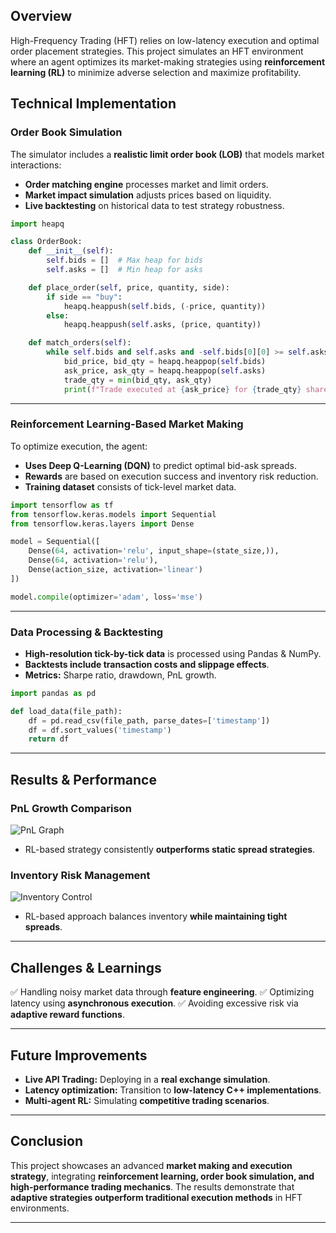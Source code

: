 
## Overview
High-Frequency Trading (HFT) relies on low-latency execution and optimal order placement strategies. This project simulates an HFT environment where an agent optimizes its market-making strategies using **reinforcement learning (RL)** to minimize adverse selection and maximize profitability.

## Technical Implementation

### Order Book Simulation
The simulator includes a **realistic limit order book (LOB)** that models market interactions:

- **Order matching engine** processes market and limit orders.
- **Market impact simulation** adjusts prices based on liquidity.
- **Live backtesting** on historical data to test strategy robustness.

```python
import heapq

class OrderBook:
    def __init__(self):
        self.bids = []  # Max heap for bids
        self.asks = []  # Min heap for asks

    def place_order(self, price, quantity, side):
        if side == "buy":
            heapq.heappush(self.bids, (-price, quantity))
        else:
            heapq.heappush(self.asks, (price, quantity))

    def match_orders(self):
        while self.bids and self.asks and -self.bids[0][0] >= self.asks[0][0]:
            bid_price, bid_qty = heapq.heappop(self.bids)
            ask_price, ask_qty = heapq.heappop(self.asks)
            trade_qty = min(bid_qty, ask_qty)
            print(f"Trade executed at {ask_price} for {trade_qty} shares")
```

---

### Reinforcement Learning-Based Market Making
To optimize execution, the agent:

- **Uses Deep Q-Learning (DQN)** to predict optimal bid-ask spreads.
- **Rewards** are based on execution success and inventory risk reduction.
- **Training dataset** consists of tick-level market data.

```python
import tensorflow as tf
from tensorflow.keras.models import Sequential
from tensorflow.keras.layers import Dense

model = Sequential([
    Dense(64, activation='relu', input_shape=(state_size,)),
    Dense(64, activation='relu'),
    Dense(action_size, activation='linear')
])

model.compile(optimizer='adam', loss='mse')
```

---

### Data Processing & Backtesting
- **High-resolution tick-by-tick data** is processed using Pandas & NumPy.
- **Backtests include transaction costs and slippage effects**.
- **Metrics:** Sharpe ratio, drawdown, PnL growth.

```python
import pandas as pd

def load_data(file_path):
    df = pd.read_csv(file_path, parse_dates=['timestamp'])
    df = df.sort_values('timestamp')
    return df
```

---

## Results & Performance
### PnL Growth Comparison
![PnL Graph](../images/hft-execution-pnl.png)
- RL-based strategy consistently **outperforms static spread strategies**.

### Inventory Risk Management
![Inventory Control](../images/hft-execution-inventory.png)
- RL-based approach balances inventory **while maintaining tight spreads**.

---

## Challenges & Learnings
✅ Handling noisy market data through **feature engineering**.
✅ Optimizing latency using **asynchronous execution**.
✅ Avoiding excessive risk via **adaptive reward functions**.

---

## Future Improvements
- **Live API Trading:** Deploying in a **real exchange simulation**.
- **Latency optimization:** Transition to **low-latency C++ implementations**.
- **Multi-agent RL:** Simulating **competitive trading scenarios**.

---

## Conclusion
This project showcases an advanced **market making and execution strategy**, integrating **reinforcement learning, order book simulation, and high-performance trading mechanics**. The results demonstrate that **adaptive strategies outperform traditional execution methods** in HFT environments.

---

